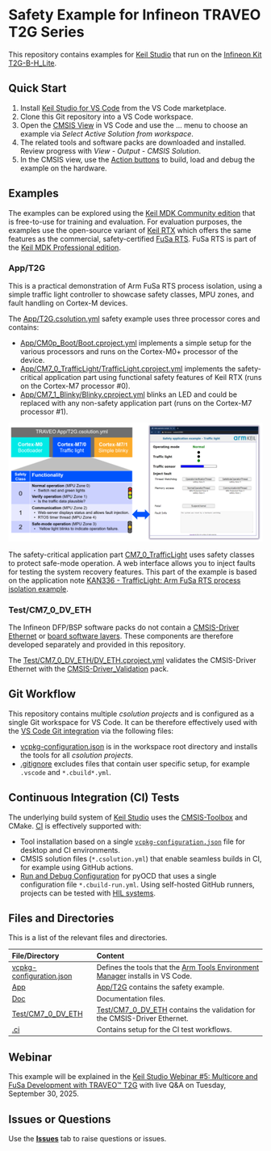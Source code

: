 # Safety Example for Infineon TRAVEO T2G Series

This repository contains examples for [Keil Studio](https://www.keil.arm.com/) that run on the [Infineon Kit T2G-B-H_Lite](https://www.keil.arm.com/packs/kit_t2g-b-h_lite_bsp-infineon).

## Quick Start

1. Install [Keil Studio for VS Code](https://marketplace.visualstudio.com/items?itemName=Arm.keil-studio-pack) from the VS Code marketplace.
2. Clone this Git repository into a VS Code workspace.
3. Open the [CMSIS View](https://mdk-packs.github.io/vscode-cmsis-solution-docs/userinterface.html#2-main-area-of-the-cmsis-view) in VS Code and use the ... menu to choose an example via *Select Active Solution from workspace*.
4. The related tools and software packs are downloaded and installed. Review progress with *View - Output - CMSIS Solution*.
5. In the CMSIS view, use the [Action buttons](https://github.com/ARM-software/vscode-cmsis-csolution?tab=readme-ov-file#action-buttons) to build, load and debug the example on the hardware.

## Examples

The examples can be explored using the [Keil MDK Community edition](https://www.keil.arm.com/keil-mdk/#mdk-v6-editions) that is free-to-use for training and evaluation. For evaluation purposes, the examples use the open-source variant of [Keil RTX](https://developer.arm.com/Tools%20and%20Software/Keil%20MDK/RTX5%20RTOS) which offers the same features as the commercial, safety-certified [FuSa RTS](https://developer.arm.com/Tools%20and%20Software/Keil%20MDK/FuSa%20Run-Time%20System). FuSa RTS is part of the [Keil MDK Professional edition](https://www.keil.arm.com/keil-mdk/#mdk-v6-editions).

### App/T2G

This is a practical demonstration of Arm FuSa RTS process isolation, using a simple traffic light controller to showcase safety classes, MPU zones, and fault handling on Cortex-M devices.

The [App/T2G.csolution.yml](./App/T2G.csolution.yml) safety example uses three processor cores and contains:

- [App/CM0p_Boot/Boot.cproject.yml](./App/CM0p_Boot/Boot.cproject.yml) implements a simple setup for the various processors and runs on the Cortex-M0+ processor of the device.
- [App/CM7_0_TrafficLight/TrafficLight.cproject.yml](./App/CM7_0_TrafficLight/TrafficLight.cproject.yml) implements the safety-critical application part using functional safety features of Keil RTX (runs on the Cortex-M7 processor #0).
- [App/CM7_1_Blinky/Blinky.cproject.yml](./App/CM7_1_Blinky/Blinky.cproject.yml) blinks an LED and could be replaced with any non-safety application part (runs on the Cortex-M7 processor #1).

![App_T2G Safety Example](./Doc/App_T2G.png "App_T2G Safety Example")

The safety-critical application part [CM7_0_TrafficLight](./App/CM7_0_TrafficLight/TrafficLight.cproject.yml) uses safety classes to protect safe-mode operation. A web interface allows you to inject faults for testing the system recovery features. This part of the example is based on the application note [KAN336 - TrafficLight: Arm FuSa RTS process isolation example](https://developer.arm.com/documentation/kan336/latest).

### Test/CM7_0_DV_ETH

The Infineon DFP/BSP software packs do not contain a [CMSIS-Driver Ethernet](https://arm-software.github.io/CMSIS_6/latest/Driver/group__eth__interface__gr.html) or [board software layers](https://open-cmsis-pack.github.io/cmsis-toolbox/ReferenceApplications/#board-layer). These components are therefore developed separately and provided in this repository.

The [Test/CM7_0_DV_ETH/DV_ETH.cproject.yml](./Test/CM7_0_DV_ETH/DV_ETH.cproject.yml) validates the CMSIS-Driver Ethernet with the [CMSIS-Driver_Validation](https://github.com/ARM-software/CMSIS-Driver_Validation) pack.

## Git Workflow

This repository contains multiple *csolution projects* and is configured as a single Git workspace for VS Code. It can be therefore effectively used with the [VS Code Git integration](https://code.visualstudio.com/docs/sourcecontrol/overview) via the following files:

- [vcpkg-configuration.json](./vcpkg-configuration.json) is in the workspace root directory and installs the tools for all *csolution projects*.
- [.gitignore](./.gitignore) excludes files that contain user specific setup, for example `.vscode` and `*.cbuild*.yml`.

## Continuous Integration (CI) Tests

The underlying build system of [Keil Studio](https://www.keil.arm.com/) uses the [CMSIS-Toolbox](https://open-cmsis-pack.github.io/cmsis-toolbox/) and CMake. [CI](https://en.wikipedia.org/wiki/Continuous_integration) is effectively supported with:

- Tool installation based on a single [`vcpkg-configuration.json`](./vcpkg-configuration.json) file for desktop and CI environments.
- CMSIS solution files (`*.csolution.yml`) that enable seamless builds in CI, for example using GitHub actions.
- [Run and Debug Configuration](https://open-cmsis-pack.github.io/cmsis-toolbox/build-overview/#run-and-debug-configuration) for pyOCD that uses a single configuration file `*.cbuild-run.yml`. Using self-hosted GitHub runners, projects can be tested with [HIL systems](https://en.wikipedia.org/wiki/Hardware-in-the-loop_simulation).

## Files and Directories

This is a list of the relevant files and directories.

File/Directory                            | Content
:-----------------------------------------|:---------------------------------------------------------
[vcpkg-configuration.json](./vcpkg-configuration.json) | Defines the tools that the [Arm Tools Environment Manager](https://marketplace.visualstudio.com/items?itemName=Arm.environment-manager) installs in VS Code.
[App](./App)                              | [App/T2G](#appt2g) contains the safety example.
[Doc](./Doc)                              | Documentation files.
[Test/CM7_0_DV_ETH](./Test/CM7_0_DV_ETH)  | [Test/CM7_0_DV_ETH](#testcm7_0_dv_eth) contains the validation for the CMSIS-Driver Ethernet.
[.ci](./.ci)                              | Contains setup for the CI test workflows.

## Webinar

This example will be explained in the [Keil Studio Webinar #5: Multicore and FuSa Development with TRAVEO™ T2G](https://www.arm.com/resources/webinar/keil-studio-session-5) with live Q&A on Tuesday, September 30, 2025.

## Issues or Questions

Use the [**Issues**](./issues) tab to raise questions or issues.
